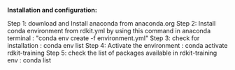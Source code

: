 
**Installation and configuration:**

Step 1: download and Install anaconda from anaconda.org
Step 2: Install conda environment from rdkit.yml by using this command in anaconda terminal : "conda env create -f environment.yml"
Step 3: check for installation : conda env list
Step 4: Activate the environment : conda activate rdkit-training
Step 5: check the list of packages available in rdkit-training env : conda list
